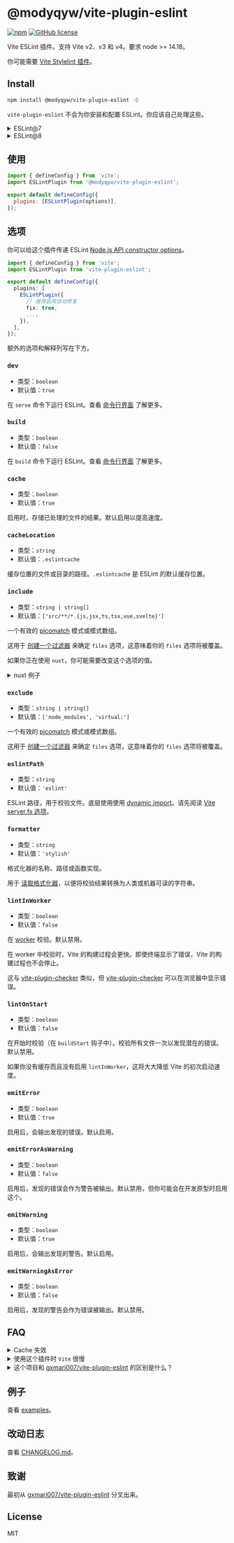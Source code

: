 # @modyqyw/vite-plugin-eslint

[![npm](https://img.shields.io/npm/v/@modyqyw/vite-plugin-eslint)](https://www.npmjs.com/package/@modyqyw/vite-plugin-eslint)
[![GitHub license](https://img.shields.io/github/license/ModyQyW/vite-plugin-eslint)](https://github.com/ModyQyW/vite-plugin-eslint/blob/master/LICENSE)

Vite ESLint 插件。支持 Vite v2、v3 和 v4。要求 node >= 14.18。

你可能需要 [Vite Stylelint 插件](https://github.com/ModyQyW/vite-plugin-stylelint)。

## Install

```sh
npm install @modyqyw/vite-plugin-eslint -D
```

`vite-plugin-eslint` 不会为你安装和配置 ESLint。你应该自己处理这些。

<details>

<summary>ESLint@7</summary>

```sh
npm install eslint@^7 @types/eslint@^7 -D
```

</details>

<details>

<summary>ESLint@8</summary>

```sh
npm install eslint@^8 @types/eslint@^8 -D
```

</details>

## 使用

```js
import { defineConfig } from 'vite';
import ESLintPlugin from '@modyqyw/vite-plugin-eslint';

export default defineConfig({
  plugins: [ESLintPlugin(options)],
});
```

## 选项

你可以给这个插件传递 ESLint [Node.js API constructor options](https://eslint.org/docs/developer-guide/nodejs-api#-new-eslintoptions)。

```ts
import { defineConfig } from 'vite';
import ESLintPlugin from 'vite-plugin-eslint';

export default defineConfig({
  plugins: [
    ESLintPlugin({
      // 推荐启用自动修复
      fix: true,
      ...,
    }),
  ],
});
```

额外的选项和解释列写在下方。

### `dev`

- 类型：`boolean`
- 默认值：`true`

在 `serve` 命令下运行 ESLint。查看 [命令行界面](https://cn.vitejs.dev/guide/#command-line-interface) 了解更多。

### `build`

- 类型：`boolean`
- 默认值：`false`

在 `build` 命令下运行 ESLint。查看 [命令行界面](https://cn.vitejs.dev/guide/#command-line-interface) 了解更多。

### `cache`

- 类型：`boolean`
- 默认值：`true`

启用时，存储已处理的文件的结果。默认启用以提高速度。

### `cacheLocation`

- 类型：`string`
- 默认值：`.eslintcache`

缓存位置的文件或目录的路径。`.eslintcache` 是 ESLint 的默认缓存位置。

### `include`

- 类型：`string | string[]`
- 默认值：`['src/**/*.{js,jsx,ts,tsx,vue,svelte}']`

一个有效的 [picomatch](https://github.com/micromatch/picomatch#globbing-features) 模式或模式数组。

这用于 [创建一个过滤器](https://github.com/rollup/plugins/blob/master/packages/pluginutils/README.md#createfilter) 来确定 `files` 选项，这意味着你的 `files` 选项将被覆盖。

如果你正在使用 `nuxt`，你可能需要改变这个选项的值。

<details>
  <summary>nuxt 例子</summary>

```typescript
// nuxt.config.ts
import viteEslint from 'vite-plugin-eslint';

export default defineNuxtConfig({
  vite: {
    plugins: [
      viteEslint({
        ...,
        include: [
          'components/**/*.{js,jsx,ts,tsx,vue}',
          'composables/**/*.{js,jsx,ts,tsx,vue}',
          'constants/**/*.{js,jsx,ts,tsx,vue}',
          'content/**/*.{js,jsx,ts,tsx,vue}',
          'helpers/**/*.{js,jsx,ts,tsx,vue}',
          'layouts/**/*.{js,jsx,ts,tsx,vue}',
          'middleware/**/*.{js,jsx,ts,tsx,vue}',
          'middlewares/**/*.{js,jsx,ts,tsx,vue}',
          'pages/**/*.{js,jsx,ts,tsx,vue}',
          'plugins/**/*.{js,jsx,ts,tsx,vue}',
          'server/**/*.{js,jsx,ts,tsx,vue}',
          'src/**/*.{js,jsx,ts,tsx,vue}',
          'stores/**/*.{js,jsx,ts,tsx,vue}',
          'styles/**/*.{js,jsx,ts,tsx,vue}',
          'utils/**/*.{js,jsx,ts,tsx,vue}',
          'app.vue',
          'App.vue',
          'error.vue',
          'Error.vue',
          'app.config.ts',
          'nuxt.config.ts',
        ],
      }),
    ],
  },
});
```

</details>

### `exclude`

- 类型：`string | string[]`
- 默认值：`['node_modules', 'virtual:']`

一个有效的 [picomatch](https://github.com/micromatch/picomatch#globbing-features) 模式或模式数组。

这用于 [创建一个过滤器](https://github.com/rollup/plugins/blob/master/packages/pluginutils/README.md#createfilter) 来确定 `files` 选项，这意味着你的 `files` 选项将被覆盖。

### `eslintPath`

- 类型：`string`
- 默认值：`'eslint'`

ESLint 路径，用于校验文件。底层使用使用 [dynamic import](https://javascript.info/modules-dynamic-imports)。请先阅读 [Vite server.fs 选项](https://cn.vitejs.dev/config/server-options.html#server-fs-strict)。

### `formatter`

- 类型：`string`
- 默认值：`'stylish'`

格式化器的名称、路径或函数实现。

用于 [读取格式化器](https://eslint.org/docs/developer-guide/nodejs-api#-eslintloadformatternameorpath)，以便将校验结果转换为人类或机器可读的字符串。

### `lintInWorker`

- 类型：`boolean`
- 默认值：`false`

在 [worker](https://nodejs.org/api/worker_threads.html#portpostmessagevalue-tran) 校验。默认禁用。

在 worker 中校验时，Vite 的构建过程会更快。即使终端显示了错误，Vite 的构建过程也不会停止。

这与 [vite-plugin-checker](https://github.com/fi3ework/vite-plugin-checker) 类似，但 [vite-plugin-checker](https://github.com/fi3ework/vite-plugin-checker) 可以在浏览器中显示错误。

### `lintOnStart`

- 类型：`boolean`
- 默认值：`false`

在开始时校验（在 `buildStart` 钩子中）。校验所有文件一次以发现潜在的错误。默认禁用。

如果你没有缓存而且没有启用 `lintInWorker`，这将大大降低 Vite 的初次启动速度。

### `emitError`

- 类型：`boolean`
- 默认值：`true`

启用后，会输出发现的错误。默认启用。

### `emitErrorAsWarning`

- 类型：`boolean`
- 默认值：`false`

启用后，发现的错误会作为警告被输出。默认禁用，但你可能会在开发原型时启用这个。

### `emitWarning`

- 类型：`boolean`
- 默认值：`true`

启用后，会输出发现的警告。默认启用。

### `emitWarningAsError`

- 类型：`boolean`
- 默认值：`false`

启用后，发现的警告会作为错误被输出。默认禁用。

## FAQ

<details>
  <summary>Cache 失效</summary>
  <ul>
    <li>禁用 <code>cache</code> 选项。</li>
    <li>或删除缓存文件（默认是 <code>.eslintcache</code>），手动修复错误后重启 Vite。
    </li>
  </ul>
  这个问题应该只会在启动 Vite 出现校验错误时出现。如果你有更好的解决方案，欢迎 PR。:)
</details>

<details>
  <summary>使用这个插件时 <code>Vite</code> 很慢</summary>
  <ul>
    <li>试试启用 <code>lintInWorker</code> 选项。</li>
    <li>或试试 <a href="https://github.com/fi3ework/vite-plugin-checker">vite-plugin-checker</a>。</li>
    <li>或在 Vite 外直接运行 ESLint</li>
  </ul>
</details>

<details>
  <summary>这个项目和 <a href="https://github.com/gxmari007/vite-plugin-eslint">gxmari007/vite-plugin-eslint</a> 的区别是什么？</summary>
  <p>这个项目最初从 <a href="https://github.com/gxmari007/vite-plugin-eslint">gxmari007/vite-plugin-eslint</a> 分叉出来，因为当时它有很多 issue 和 PR 等待处理，看起来没有人维护。我给作者发了邮件但我没有得到任何回应。<p>
  <p>我增加了一些功能来满足我自己的需求，包括<code>eslint@8</code> 支持，<code>eslintPath</code> 选项，<code>lintInWorker</code> 选项，<code>lintOnStart</code> 选项，还有默认忽略虚拟模块。</p>
  <p>我会继续更新这个项目。请自行选择一个。</p>
</details>

## 例子

查看 [examples](https://github.com/ModyQyW/vite-plugin-eslint/tree/main/examples)。

## 改动日志

查看 [CHANGELOG.md](./CHANGELOG.md)。

## 致谢

最初从 [gxmari007/vite-plugin-eslint](https://github.com/gxmari007/vite-plugin-eslint) 分叉出来。

## License

MIT
